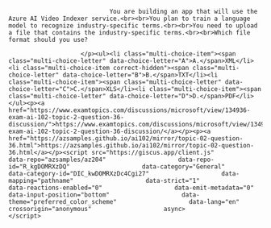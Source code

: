 <p class="card-text">
							
								You are building an app that will use the Azure AI Video Indexer service.<br><br>You plan to train a language model to recognize industry-specific terms.<br><br>You need to upload a file that contains the industry-specific terms.<br><br>Which file format should you use?
							
						</p><ul><li class="multi-choice-item"><span class="multi-choice-letter" data-choice-letter="A">A.</span>XML</li><li class="multi-choice-item correct-hidden"><span class="multi-choice-letter" data-choice-letter="B">B.</span>TXT</li><li class="multi-choice-item"><span class="multi-choice-letter" data-choice-letter="C">C.</span>XLS</li><li class="multi-choice-item"><span class="multi-choice-letter" data-choice-letter="D">D.</span>PDF</li></ul><p><a href="https://www.examtopics.com/discussions/microsoft/view/134936-exam-ai-102-topic-2-question-36-discussion/">https://www.examtopics.com/discussions/microsoft/view/134936-exam-ai-102-topic-2-question-36-discussion/</a></p><p><a href="https://azsamples.github.io/ai102/mirror/topic-02-question-36.html">https://azsamples.github.io/ai102/mirror/topic-02-question-36.html</a></p><script src="https://giscus.app/client.js"                    data-repo="azsamples/az204"                    data-repo-id="R_kgDOMRXzDQ"                    data-category="General"                    data-category-id="DIC_kwDOMRXzDc4Cgi27"                    data-mapping="pathname"                    data-strict="1"                    data-reactions-enabled="0"                    data-emit-metadata="0"                    data-input-position="bottom"                    data-theme="preferred_color_scheme"                    data-lang="en"                    crossorigin="anonymous"                    async>                    </script>